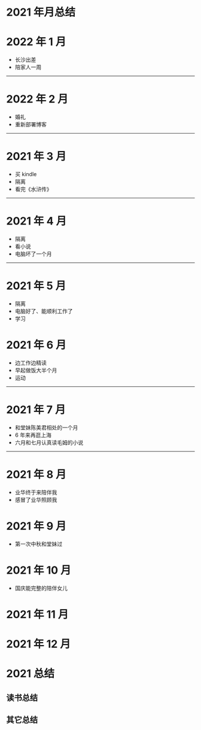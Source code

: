 # 2021 年月总结

# 2022 年 1 月

- 长沙出差
- 陪家人一周

---

# 2022 年 2 月

- 婚礼
- 重新部署博客

---

# 2021 年 3 月

- 买 kindle
- 隔离
- 看完《水浒传》

---

# 2021 年 4 月

- 隔离
- 看小说
- 电脑坏了一个月

---

# 2021 年 5 月

- 隔离
- 电脑好了、能顺利工作了
- 学习

# 2021 年 6 月

- 边工作边精读
- 早起做饭大半个月
- 运动

---

# 2021 年 7 月

- 和堂妹陈美君相处的一个月
- 6 年来再逛上海
- 六月和七月认真读毛姆的小说

---

# 2021 年 8 月

- 业华终于来陪伴我
- 感冒了业华照顾我

# 2021 年 9 月

- 第一次中秋和堂妹过

# 2021 年 10 月

- 国庆能完整的陪伴女儿

# 2021 年 11 月

# 2021 年 12 月

# 2021 总结

## 读书总结

## 其它总结
